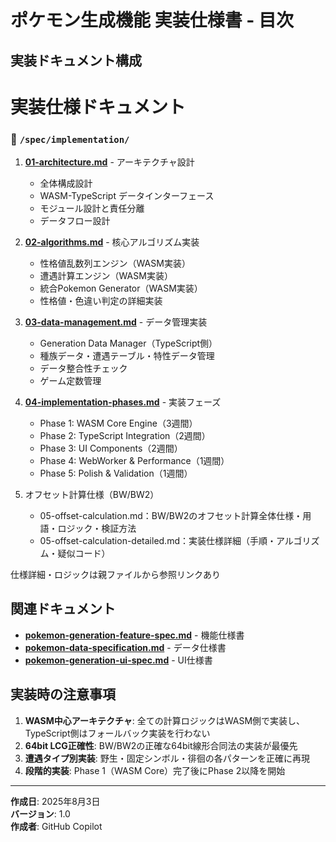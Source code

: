 # ポケモン生成機能 実装仕様書 - 目次

## 実装ドキュメント構成


# 実装仕様ドキュメント


### 📁 `/spec/implementation/`

1. **[01-architecture.md](./01-architecture.md)** - アーキテクチャ設計
   - 全体構成設計
   - WASM-TypeScript データインターフェース
   - モジュール設計と責任分離
   - データフロー設計

2. **[02-algorithms.md](./02-algorithms.md)** - 核心アルゴリズム実装
   - 性格値乱数列エンジン（WASM実装）
   - 遭遇計算エンジン（WASM実装）
   - 統合Pokemon Generator（WASM実装）
   - 性格値・色違い判定の詳細実装

3. **[03-data-management.md](./03-data-management.md)** - データ管理実装
   - Generation Data Manager（TypeScript側）
   - 種族データ・遭遇テーブル・特性データ管理
   - データ整合性チェック
   - ゲーム定数管理

4. **[04-implementation-phases.md](./04-implementation-phases.md)** - 実装フェーズ
   - Phase 1: WASM Core Engine（3週間）
   - Phase 2: TypeScript Integration（2週間）
   - Phase 3: UI Components（2週間）
   - Phase 4: WebWorker & Performance（1週間）
   - Phase 5: Polish & Validation（1週間）

5. オフセット計算仕様（BW/BW2）

   - 05-offset-calculation.md：BW/BW2のオフセット計算全体仕様・用語・ロジック・検証方法
   - 05-offset-calculation-detailed.md：実装仕様詳細（手順・アルゴリズム・疑似コード）

 仕様詳細・ロジックは親ファイルから参照リンクあり

## 関連ドキュメント

- **[pokemon-generation-feature-spec.md](../pokemon-generation-feature-spec.md)** - 機能仕様書
- **[pokemon-data-specification.md](../pokemon-data-specification.md)** - データ仕様書
- **[pokemon-generation-ui-spec.md](../pokemon-generation-ui-spec.md)** - UI仕様書

## 実装時の注意事項

1. **WASM中心アーキテクチャ**: 全ての計算ロジックはWASM側で実装し、TypeScript側はフォールバック実装を行わない
2. **64bit LCG正確性**: BW/BW2の正確な64bit線形合同法の実装が最優先
3. **遭遇タイプ別実装**: 野生・固定シンボル・徘徊の各パターンを正確に再現
4. **段階的実装**: Phase 1（WASM Core）完了後にPhase 2以降を開始

---

**作成日**: 2025年8月3日  
**バージョン**: 1.0  
**作成者**: GitHub Copilot
